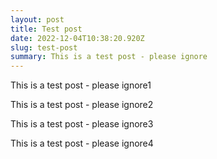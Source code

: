 ```yaml
---
layout: post
title: Test post
date: 2022-12-04T10:38:20.920Z
slug: test-post
summary: This is a test post - please ignore
---
```

This is a test post - please ignore1

This is a test post - please ignore2

This is a test post - please ignore3

This is a test post - please ignore4